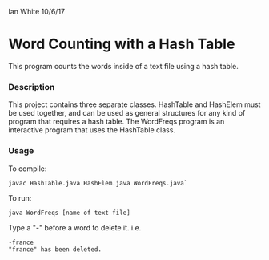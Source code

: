 Ian White
10/6/17

# Word Counting with a Hash Table

This program counts the words inside of a text file using a hash table. 

### Description

This project contains three separate classes. HashTable and HashElem must be used together, and can be used as general structures for any kind of program that requires a hash table. The WordFreqs program is an interactive program that uses the HashTable class.

### Usage

To compile:
```
javac HashTable.java HashElem.java WordFreqs.java`
```

To run:
```
java WordFreqs [name of text file]
```

Type a "-" before a word to delete it.
i.e.
```
-france 
"france" has been deleted.
```
